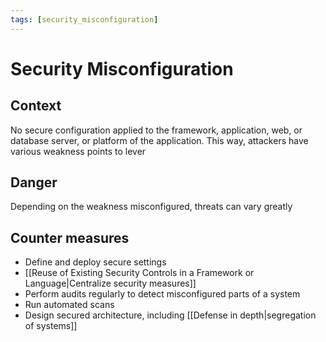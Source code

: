 ```yaml
---
tags: [security_misconfiguration]
---
```

# Security Misconfiguration
## Context
No secure configuration applied to the framework, application, web, or database server, or platform of the application. This way, attackers have various weakness points to lever 
## Danger
Depending on the weakness misconfigured, threats can vary greatly
## Counter measures
- Define and deploy secure settings
- [[Reuse of Existing Security Controls in a Framework or Language|Centralize security measures]]
- Perform audits regularly to detect misconfigured parts of a system
- Run automated scans
- Design secured architecture, including [[Defense in depth|segregation of systems]]